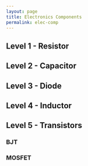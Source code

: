```yaml
---
layout: page
title: Electronics Components
permalink: elec-comp
---
```


## Level 1 - Resistor
## Level 2 - Capacitor
## Level 3 - Diode

## Level 4 - Inductor

## Level 5 - Transistors
### BJT
### MOSFET
